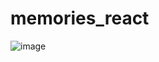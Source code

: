 ﻿# memories_react
![image](https://user-images.githubusercontent.com/72720777/186328696-00c52a94-a18d-4e7a-8f69-edbcda7f1d1b.png)
